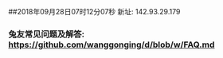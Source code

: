 ##2018年09月28日07时12分07秒 新址: 142.93.29.179
### 兔友常见问题及解答: https://github.com/wanggonging/d/blob/w/FAQ.md
